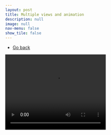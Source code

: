 ```yaml
---
layout: post
title: Multiple views and animation
description: null
image: null
nav-menu: false
show_tile: false
---
```

<ul class="actions">
    <li><a href="../CAD_creations.html" class="button">Go back</a></li>
</ul>
<div class="box alt">
    <div class="row 50% uniform">
        <div class="4u"><span class="image fit"><img src="{% link assets/CAD_models/hummingbird_in_air(front).JPG %}" alt="" /></span></div>
        <div class="4u"><span class="image fit"><img src="{% link assets/CAD_models/Hummingbird_inside_view.JPG %}" alt="" /></span></div>
    </div>
</div>
<video width="320" height="240" controls><source src="../../assets/CAD_models/hummingbird.mp4" type="video/mp4"> Error playing video </video>